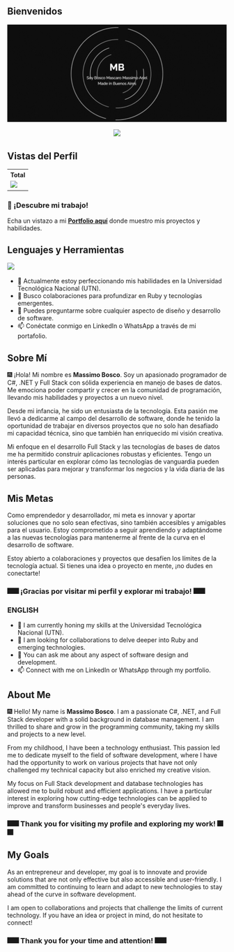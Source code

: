 ## Bienvenidos
![](https://github.com/magikboy/magikboy/blob/0e67976e1e3c64435ee6e734a972914f0f062af6/titulo%20github%20(1213%20x%20538%20px).gif)
<p align="center">
<img src="https://readme-typing-svg.demolab.com/?lines=Programador+de+C%23%3B+.NET%3B+Full+Stack%3B+2+Años+de+Experiencia&font=Fira+Code&center=true&width=700&height=45&color=fff&vCenter=true&pause=1000&size=25" /></a>
</p>

## Vistas del Perfil

<table>
  <tr>
    <!-- <th>Vistas del perfil</th> -->
    <th>Total</th>
  </tr>
  <tr>
    <!-- Vistas del perfil -->
    <td>
       <a href="https://github.com/magikboy"> <img src="https://komarev.com/ghpvc/?username=magikboy&style=for-the-badge&color=brightgreen"> </a>
    </td>
  </tr>
</table>

### 🌟 ¡Descubre mi trabajo!
Echa un vistazo a mi **[Portfolio aquí](https://magikboy.github.io)** donde muestro mis proyectos y habilidades.

## Lenguajes y Herramientas

<p align="left"> <a href="https://github.com/magikboy"><img src="https://skillicons.dev/icons?i=vscode,replit,github,css,html,js,python,c#"> </a> </p>

- 🌱 Actualmente estoy perfeccionando mis habilidades en la Universidad Tecnológica Nacional (UTN).
- 🤔 Busco colaboraciones para profundizar en Ruby y tecnologías emergentes.
- 💬 Puedes preguntarme sobre cualquier aspecto de diseño y desarrollo de software.
- 📫 Conéctate conmigo en LinkedIn o WhatsApp a través de mi portafolio.

## Sobre Mí

🎆 ¡Hola! Mi nombre es **Massimo Bosco**. Soy un apasionado programador de C#, .NET y Full Stack con sólida experiencia en manejo de bases de datos. Me emociona poder compartir y crecer en la comunidad de programación, llevando mis habilidades y proyectos a un nuevo nivel.

Desde mi infancia, he sido un entusiasta de la tecnología. Esta pasión me llevó a dedicarme al campo del desarrollo de software, donde he tenido la oportunidad de trabajar en diversos proyectos que no solo han desafiado mi capacidad técnica, sino que también han enriquecido mi visión creativa.

Mi enfoque en el desarrollo Full Stack y las tecnologías de bases de datos me ha permitido construir aplicaciones robustas y eficientes. Tengo un interés particular en explorar cómo las tecnologías de vanguardia pueden ser aplicadas para mejorar y transformar los negocios y la vida diaria de las personas.

## Mis Metas

Como emprendedor y desarrollador, mi meta es innovar y aportar soluciones que no solo sean efectivas, sino también accesibles y amigables para el usuario. Estoy comprometido a seguir aprendiendo y adaptándome a las nuevas tecnologías para mantenerme al frente de la curva en el desarrollo de software.

Estoy abierto a colaboraciones y proyectos que desafíen los límites de la tecnología actual. Si tienes una idea o proyecto en mente, ¡no dudes en conectarte!

### 🎆🎆 ¡Gracias por visitar mi perfil y explorar mi trabajo! 🎆🎆


### ENGLISH 

- 🌱 I am currently honing my skills at the Universidad Tecnológica Nacional (UTN).
- 🤔 I am looking for collaborations to delve deeper into Ruby and emerging technologies.
- 💬 You can ask me about any aspect of software design and development.
- 📫 Connect with me on LinkedIn or WhatsApp through my portfolio.

## About Me

🎆 Hello! My name is **Massimo Bosco**. I am a passionate C#, .NET, and Full Stack developer with a solid background in database management. I am thrilled to share and grow in the programming community, taking my skills and projects to a new level.

From my childhood, I have been a technology enthusiast. This passion led me to dedicate myself to the field of software development, where I have had the opportunity to work on various projects that have not only challenged my technical capacity but also enriched my creative vision.

My focus on Full Stack development and database technologies has allowed me to build robust and efficient applications. I have a particular interest in exploring how cutting-edge technologies can be applied to improve and transform businesses and people's everyday lives.

### 🎆🎆 Thank you for visiting my profile and exploring my work! 🎆🎆

## My Goals

As an entrepreneur and developer, my goal is to innovate and provide solutions that are not only effective but also accessible and user-friendly. I am committed to continuing to learn and adapt to new technologies to stay ahead of the curve in software development.

I am open to collaborations and projects that challenge the limits of current technology. If you have an idea or project in mind, do not hesitate to connect!

### 🎆🎆 Thank you for your time and attention! 🎆🎆


